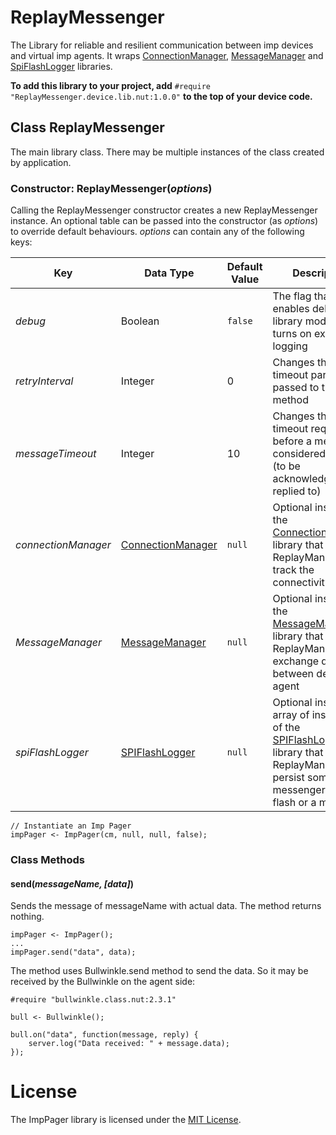 # ReplayMessenger

The Library for reliable and resilient communication between imp devices and virtual 
imp agents. It wraps 
[ConnectionManager](https://github.com/electricimp/connectionmanager/tree/v1.0.1), 
[MessageManager](https://github.com/electricimp/MessageManager) and 
[SpiFlashLogger](https://github.com/electricimp/SpiFlashLogger) libraries.

**To add this library to your project, add** 
`#require "ReplayMessenger.device.lib.nut:1.0.0"` 
**to the top of your device code.**

## Class ReplayMessenger

The main library class. There may be multiple instances of the class created by application.

### Constructor: ReplayMessenger(*options*)

Calling the ReplayMessenger constructor creates a new ReplayMessenger instance. 
An optional table can be passed into the constructor (as *options*) to override 
default behaviours. *options* can contain any of the following keys:

| Key | Data Type | Default Value | Description |
| ----- | -------------- | ------------------ | --------------- |
| *debug* | Boolean | `false` | The flag that enables debug library mode, which turns on extended logging |
| *retryInterval* | Integer | 0 | Changes the default timeout parameter passed to the [retry](#mmanager_retry) method |
| *messageTimeout* | Integer | 10 | Changes the default timeout required before a message is considered failed (to be acknowledged or replied to) |
| *connectionManager* | [ConnectionManager](https://github.com/electricimp/ConnectionManager) | `null` | Optional instance of the [ConnectionManager](https://github.com/electricimp/ConnectionManager) library that helps ReplayManager to track the connectivity status |
| *MessageManager* | [MessageManager](https://github.com/electricimp/ConnectionManager) | `null` | Optional instance of the [MessageManager](https://github.com/electricimp/MessageManager) library that helps ReplayManager to exchange data between device and agent |
| *spiFlashLogger* | [SPIFlashLogger](https://github.com/electricimp/ConnectionManager) | `null` | Optional instance or array of instances of the [SPIFlashLogger](https://github.com/electricimp/SPIFlashLogger) library that helps ReplayManager to persist some messenger on a flash or a memory |


```squirrel
// Instantiate an Imp Pager
impPager <- ImpPager(cm, null, null, false);
```

### Class Methods

#### send(*messageName, [data]*)

Sends the message of messageName with actual data. The method returns nothing.

```squirrel
impPager <- ImpPager();
... 
impPager.send("data", data);
```

The method uses Bullwinkle.send method to send the data. So it may be received by the Bullwinkle on the agent side:

```squirrel
#require "bullwinkle.class.nut:2.3.1"

bull <- Bullwinkle();

bull.on("data", function(message, reply) {
	server.log("Data received: " + message.data);
});
```

# License

The ImpPager library is licensed under the [MIT License](https://github.com/electricimp/thethingsapi/tree/master/LICENSE).